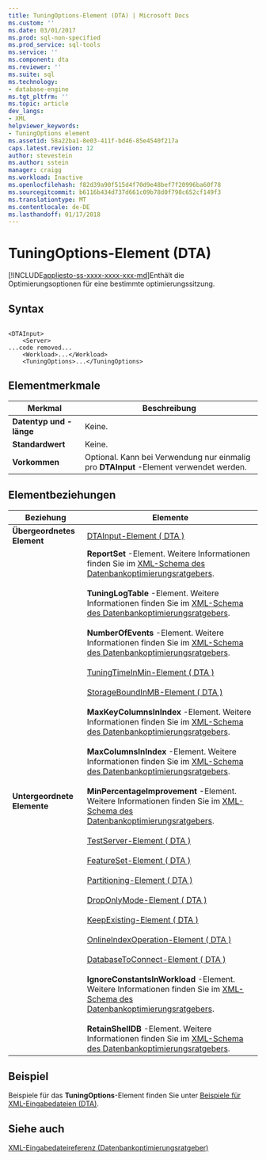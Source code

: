 ```yaml
---
title: TuningOptions-Element (DTA) | Microsoft Docs
ms.custom: ''
ms.date: 03/01/2017
ms.prod: sql-non-specified
ms.prod_service: sql-tools
ms.service: ''
ms.component: dta
ms.reviewer: ''
ms.suite: sql
ms.technology:
- database-engine
ms.tgt_pltfrm: ''
ms.topic: article
dev_langs:
- XML
helpviewer_keywords:
- TuningOptions element
ms.assetid: 58a22ba1-8e03-411f-bd46-85e4540f217a
caps.latest.revision: 12
author: stevestein
ms.author: sstein
manager: craigg
ms.workload: Inactive
ms.openlocfilehash: f82d39a90f515d4f70d9e48bef7f20996ba60f78
ms.sourcegitcommit: b6116b434d737d661c09b78d0f798c652cf149f3
ms.translationtype: MT
ms.contentlocale: de-DE
ms.lasthandoff: 01/17/2018
---
```

# <a name="tuningoptions-element-dta"></a>TuningOptions-Element (DTA)
[!INCLUDE[appliesto-ss-xxxx-xxxx-xxx-md](../../includes/appliesto-ss-xxxx-xxxx-xxx-md.md)]Enthält die Optimierungsoptionen für eine bestimmte optimierungssitzung.  
  
## <a name="syntax"></a>Syntax  
  
```  
  
<DTAInput>  
    <Server>  
...code removed...  
    <Workload>...</Workload>  
    <TuningOptions>...</TuningOptions>  
```  
  
## <a name="element-characteristics"></a>Elementmerkmale  
  
|Merkmal|Beschreibung|  
|--------------------|-----------------|  
|**Datentyp und -länge**|Keine.|  
|**Standardwert**|Keine.|  
|**Vorkommen**|Optional. Kann bei Verwendung nur einmalig pro **DTAInput** -Element verwendet werden.|  
  
## <a name="element-relationships"></a>Elementbeziehungen  
  
|Beziehung|Elemente|  
|------------------|--------------|  
|**Übergeordnetes Element**|[DTAInput-Element &#40; DTA &#41;](../../tools/dta/dtainput-element-dta.md)|  
|**Untergeordnete Elemente**|**ReportSet** -Element. Weitere Informationen finden Sie im [XML-Schema des Datenbankoptimierungsratgebers](http://go.microsoft.com/fwlink/?linkid=43100).<br /><br /> **TuningLogTable** -Element. Weitere Informationen finden Sie im [XML-Schema des Datenbankoptimierungsratgebers](http://go.microsoft.com/fwlink/?linkid=43100).<br /><br /> **NumberOfEvents** -Element. Weitere Informationen finden Sie im [XML-Schema des Datenbankoptimierungsratgebers](http://go.microsoft.com/fwlink/?linkid=43100).<br /><br /> [TuningTimeInMin-Element &#40; DTA &#41;](../../tools/dta/tuningtimeinmin-element-dta.md)<br /><br /> [StorageBoundInMB-Element &#40; DTA &#41;](../../tools/dta/storageboundinmb-element-dta.md)<br /><br /> **MaxKeyColumnsInIndex** -Element. Weitere Informationen finden Sie im [XML-Schema des Datenbankoptimierungsratgebers](http://go.microsoft.com/fwlink/?linkid=43100).<br /><br /> **MaxColumnsInIndex** -Element. Weitere Informationen finden Sie im [XML-Schema des Datenbankoptimierungsratgebers](http://go.microsoft.com/fwlink/?linkid=43100).<br /><br /> **MinPercentageImprovement** -Element. Weitere Informationen finden Sie im [XML-Schema des Datenbankoptimierungsratgebers](http://go.microsoft.com/fwlink/?linkid=43100).<br /><br /> [TestServer-Element &#40; DTA &#41;](../../tools/dta/testserver-element-dta.md)<br /><br /> [FeatureSet-Element &#40; DTA &#41;](../../tools/dta/featureset-element-dta.md)<br /><br /> [Partitioning-Element &#40; DTA &#41;](../../tools/dta/partitioning-element-dta.md)<br /><br /> [DropOnlyMode-Element &#40; DTA &#41;](../../tools/dta/droponlymode-element-dta.md)<br /><br /> [KeepExisting-Element &#40; DTA &#41;](../../tools/dta/keepexisting-element-dta.md)<br /><br /> [OnlineIndexOperation-Element &#40; DTA &#41;](../../tools/dta/onlineindexoperation-element-dta.md)<br /><br /> [DatabaseToConnect-Element &#40; DTA &#41;](../../tools/dta/databasetoconnect-element-dta.md)<br /><br /> **IgnoreConstantsInWorkload** -Element. Weitere Informationen finden Sie im [XML-Schema des Datenbankoptimierungsratgebers](http://go.microsoft.com/fwlink/?linkid=43100).<br /><br /> **RetainShellDB** -Element. Weitere Informationen finden Sie im [XML-Schema des Datenbankoptimierungsratgebers](http://go.microsoft.com/fwlink/?linkid=43100).|  
  
## <a name="example"></a>Beispiel  
 Beispiele für das **TuningOptions**-Element finden Sie unter [Beispiele für XML-Eingabedateien &#40;DTA&#41;](../../tools/dta/xml-input-file-samples-dta.md).  
  
## <a name="see-also"></a>Siehe auch  
 [XML-Eingabedateireferenz &#40;Datenbankoptimierungsratgeber&#41;](../../tools/dta/xml-input-file-reference-database-engine-tuning-advisor.md)  
  
  

